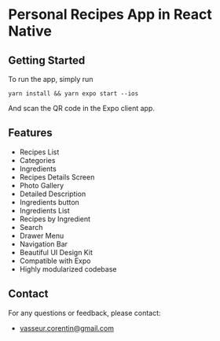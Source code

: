 # Personal Recipes App in React Native

## Getting Started

To run the app, simply run

```yarn install && yarn expo start --ios```

And scan the QR code in the Expo client app.

## Features

- Recipes List
- Categories
- Ingredients
- Recipes Details Screen
- Photo Gallery
- Detailed Description
- Ingredients button
- Ingredients List
- Recipes by Ingredient
- Search
- Drawer Menu
- Navigation Bar
- Beautiful UI Design Kit
- Compatible with Expo
- Highly modularized codebase

## Contact

For any questions or feedback, please contact:
- vasseur.corentin@gmail.com
